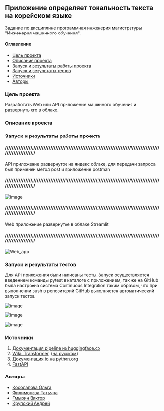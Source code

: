 ## Приложение определяет тональность текста на корейском языке
Задание по дисциплине программная инженерия магистратуры "Инженерия машинного обучения".

#### Оглавление
- [Цель проекта](#цель-проекта)
- [Описание проекта](#описание-проекта)
- [Запуск и результаты работы проекта](#запуск-и-результаты-работы-проекта)
- [Запуск и результаты тестов](#запуск-и-результаты-тестов)
- [Источники](#источники)
- [Авторы](#авторы)


### Цель проекта

Разработать Web или API приложение машинного обучения и развернуть его в облаке. 

### Описание проекта



### Запуск и результаты работы проекта

#### //////////////////////////////////////////////////////////////////////////////////////////////////////////////

API приложение развернутое на яндекс облаке, для передачи запроса был применен метод post и приложение postman

#### //////////////////////////////////////////////////////////////////////////////////////////////////////////////

![image](https://user-images.githubusercontent.com/118006933/215146049-599d74ca-a6b4-432a-b6ae-19b802c737ae.png)

#### //////////////////////////////////////////////////////////////////////////////////////////////////////////////

Web приложение развернутое в облаке Streamlit

#### //////////////////////////////////////////////////////////////////////////////////////////////////////////////

![Web_app](https://user-images.githubusercontent.com/118010434/215248116-eb4c1364-8807-43ed-bb2b-b86abfa0ea81.png)

### Запуск и результаты тестов

Для API приложения были написаны тесты. Запуск осуществляется введением команды pytest в каталоге с приложением, так же на GitHub была настроена система  Continuous Integration таким образом, что при выполнении push в репозиторий GitHub выполняется автоматический запуск тестов.

![image](https://user-images.githubusercontent.com/118006933/215255939-fb817cf0-75b4-4e5c-b1f8-36685e6d475a.png)

![image](https://user-images.githubusercontent.com/118006933/215255898-589adf39-0319-4dbe-bd95-64c77a0058ba.png)

![image](https://user-images.githubusercontent.com/118006933/215255852-d04970bc-cc31-491d-9054-b8249564f2be.png)

### Источники

1. [Документация pipeline на huggingface.co](https://huggingface.co/docs/transformers/main_classes/pipelines)
2. [Wiki: Transformer](https://en.wikipedia.org/wiki/Transformer_(machine_learning_model)), ([на русском](https://ru.wikipedia.org/wiki/%D0%A2%D1%80%D0%B0%D0%BD%D1%81%D1%84%D0%BE%D1%80%D0%BC%D0%B5%D1%80_(%D0%BC%D0%BE%D0%B4%D0%B5%D0%BB%D1%8C_%D0%BC%D0%B0%D1%88%D0%B8%D0%BD%D0%BD%D0%BE%D0%B3%D0%BE_%D0%BE%D0%B1%D1%83%D1%87%D0%B5%D0%BD%D0%B8%D1%8F)))
3. [Документация io на python.org](https://docs.python.org/3/library/io.html)
4. [FastAPI](https://fastapi.tiangolo.com/)

### Авторы
- [Косолапова Ольга](https://github.com/OlgaKslpv)
- [Филимонова Татьяна](https://github.com/Tatiana-Filimonova)
- [Гмырин Виктор](https://github.com/Victor-Gmyrin)
- [Крупский Андрей](https://github.com/KrupskiiAndrei)
